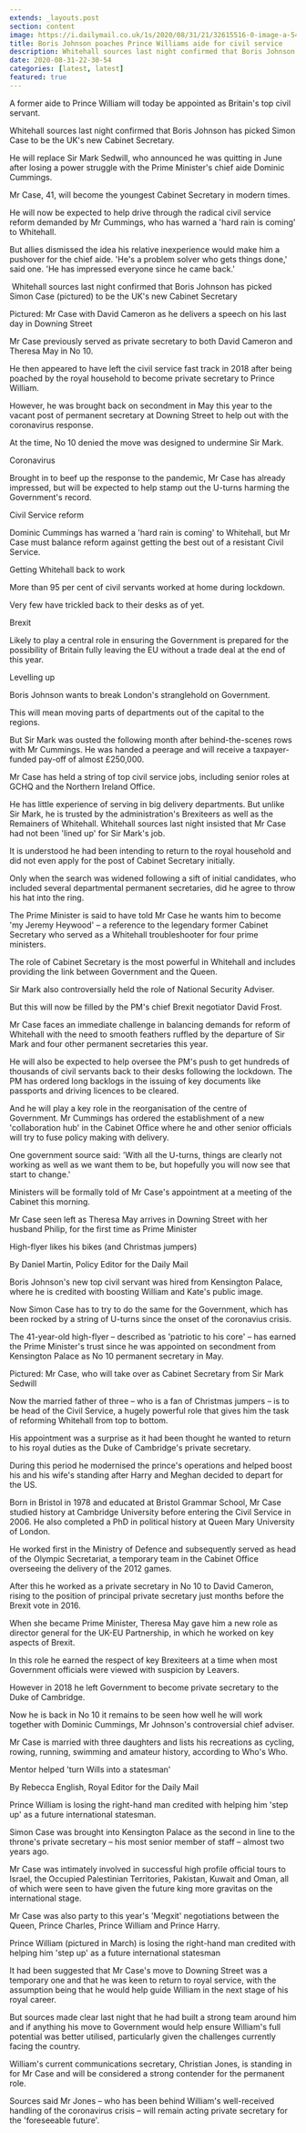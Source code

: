 ```yaml
---
extends: _layouts.post
section: content
image: https://i.dailymail.co.uk/1s/2020/08/31/21/32615516-0-image-a-54_1598906296346.jpg 
title: Boris Johnson poaches Prince Williams aide for civil service 
description: Whitehall sources last night confirmed that Boris Johnson has picked Prince Williams former aide Simon Case to be the UKs new Cabinet Secretary. 
date: 2020-08-31-22-30-54 
categories: [latest, latest] 
featured: true 
--- 
```

A former aide to Prince William will today be appointed as Britain's top civil servant.

Whitehall sources last night confirmed that Boris Johnson has picked Simon Case to be the UK's new Cabinet Secretary.

He will replace Sir Mark Sedwill, who announced he was quitting in June after losing a power struggle with the Prime Minister's chief aide Dominic Cummings.

Mr Case, 41, will become the youngest Cabinet Secretary in modern times. 

He will now be expected to help drive through the radical civil service reform demanded by Mr Cummings, who has warned a 'hard rain is coming' to Whitehall.

But allies dismissed the idea his relative inexperience would make him a pushover for the chief aide. 'He's a problem solver who gets things done,' said one. 'He has impressed everyone since he came back.'

 Whitehall sources last night confirmed that Boris Johnson has picked Simon Case (pictured) to be the UK's new Cabinet Secretary

Pictured: Mr Case with David Cameron as he delivers a speech on his last day in Downing Street 

Mr Case previously served as private secretary to both David Cameron and Theresa May in No 10.

He then appeared to have left the civil service fast track in 2018 after being poached by the royal household to become private secretary to Prince William.

However, he was brought back on secondment in May this year to the vacant post of permanent secretary at Downing Street to help out with the coronavirus response.

At the time, No 10 denied the move was designed to undermine Sir Mark.

Coronavirus 

Brought in to beef up the response to the pandemic, Mr Case has already impressed, but will be expected to help stamp out the U-turns harming the Government's record.

Civil Service reform

Dominic Cummings has warned a 'hard rain is coming' to Whitehall, but Mr Case must balance reform against getting the best out of a resistant Civil Service.

Getting Whitehall back to work 

More than 95 per cent of civil servants worked at home during lockdown. 

Very few have trickled back to their desks as of yet.

Brexit 

Likely to play a central role in ensuring the Government is prepared for the possibility of Britain fully leaving the EU without a trade deal at the end of this year.

Levelling up 

Boris Johnson wants to break London's stranglehold on Government. 

This will mean moving parts of departments out of the capital to the regions.

But Sir Mark was ousted the following month after behind-the-scenes rows with Mr Cummings. He was handed a peerage and will receive a taxpayer-funded pay-off of almost £250,000.

Mr Case has held a string of top civil service jobs, including senior roles at GCHQ and the Northern Ireland Office.

He has little experience of serving in big delivery departments. But unlike Sir Mark, he is trusted by the administration's Brexiteers as well as the Remainers of Whitehall. Whitehall sources last night insisted that Mr Case had not been 'lined up' for Sir Mark's job.

It is understood he had been intending to return to the royal household and did not even apply for the post of Cabinet Secretary initially. 

Only when the search was widened following a sift of initial candidates, who included several departmental permanent secretaries, did he agree to throw his hat into the ring.

The Prime Minister is said to have told Mr Case he wants him to become 'my Jeremy Heywood' – a reference to the legendary former Cabinet Secretary who served as a Whitehall troubleshooter for four prime ministers.

The role of Cabinet Secretary is the most powerful in Whitehall and includes providing the link between Government and the Queen. 

Sir Mark also controversially held the role of National Security Adviser.

But this will now be filled by the PM's chief Brexit negotiator David Frost. 

Mr Case faces an immediate challenge in balancing demands for reform of Whitehall with the need to smooth feathers ruffled by the departure of Sir Mark and four other permanent secretaries this year.

He will also be expected to help oversee the PM's push to get hundreds of thousands of civil servants back to their desks following the lockdown. The PM has ordered long backlogs in the issuing of key documents like passports and driving licences to be cleared.

And he will play a key role in the reorganisation of the centre of Government. Mr Cummings has ordered the establishment of a new 'collaboration hub' in the Cabinet Office where he and other senior officials will try to fuse policy making with delivery.

One government source said: 'With all the U-turns, things are clearly not working as well as we want them to be, but hopefully you will now see that start to change.'

Ministers will be formally told of Mr Case's appointment at a meeting of the Cabinet this morning.

Mr Case seen left as Theresa May arrives in Downing Street with her husband Philip, for the first time as Prime Minister

High-flyer likes his bikes (and Christmas jumpers)

By Daniel Martin, Policy Editor for the Daily Mail

Boris Johnson's new top civil servant was hired from Kensington Palace, where he is credited with boosting William and Kate's public image.

Now Simon Case has to try to do the same for the Government, which has been rocked by a string of U-turns since the onset of the coronavius crisis.

The 41-year-old high-flyer – described as 'patriotic to his core' – has earned the Prime Minister's trust since he was appointed on secondment from Kensington Palace as No 10 permanent secretary in May.

Pictured: Mr Case, who will take over as Cabinet Secretary from Sir Mark Sedwill

Now the married father of three – who is a fan of Christmas jumpers – is to be head of the Civil Service, a hugely powerful role that gives him the task of reforming Whitehall from top to bottom.

His appointment was a surprise as it had been thought he wanted to return to his royal duties as the Duke of Cambridge's private secretary.

During this period he modernised the prince's operations and helped boost his and his wife's standing after Harry and Meghan decided to depart for the US.

Born in Bristol in 1978 and educated at Bristol Grammar School, Mr Case studied history at Cambridge University before entering the Civil Service in 2006. He also completed a PhD in political history at Queen Mary University of London.

He worked first in the Ministry of Defence and subsequently served as head of the Olympic Secretariat, a temporary team in the Cabinet Office overseeing the delivery of the 2012 games.

After this he worked as a private secretary in No 10 to David Cameron, rising to the position of principal private secretary just months before the Brexit vote in 2016.

When she became Prime Minister, Theresa May gave him a new role as director general for the UK-EU Partnership, in which he worked on key aspects of Brexit.

In this role he earned the respect of key Brexiteers at a time when most Government officials were viewed with suspicion by Leavers.

However in 2018 he left Government to become private secretary to the Duke of Cambridge.

Now he is back in No 10 it remains to be seen how well he will work together with Dominic Cummings, Mr Johnson's controversial chief adviser.

Mr Case is married with three daughters and lists his recreations as cycling, rowing, running, swimming and amateur history, according to Who's Who.

Mentor helped 'turn Wills into a statesman' 

By Rebecca English, Royal Editor for the Daily Mail 

Prince William is losing the right-hand man credited with helping him 'step up' as a future international statesman.

Simon Case was brought into Kensington Palace as the second in line to the throne's private secretary – his most senior member of staff – almost two years ago.

Mr Case was intimately involved in successful high profile official tours to Israel, the Occupied Palestinian Territories, Pakistan, Kuwait and Oman, all of which were seen to have given the future king more gravitas on the international stage.

Mr Case was also party to this year's 'Megxit' negotiations between the Queen, Prince Charles, Prince William and Prince Harry. 

Prince William (pictured in March) is losing the right-hand man credited with helping him 'step up' as a future international statesman

It had been suggested that Mr Case's move to Downing Street was a temporary one and that he was keen to return to royal service, with the assumption being that he would help guide William in the next stage of his royal career.

But sources made clear last night that he had built a strong team around him and if anything his move to Government would help ensure William's full potential was better utilised, particularly given the challenges currently facing the country.

William's current communications secretary, Christian Jones, is standing in for Mr Case and will be considered a strong contender for the permanent role.

Sources said Mr Jones – who has been behind William's well-received handling of the coronavirus crisis – will remain acting private secretary for the 'foreseeable future'.

